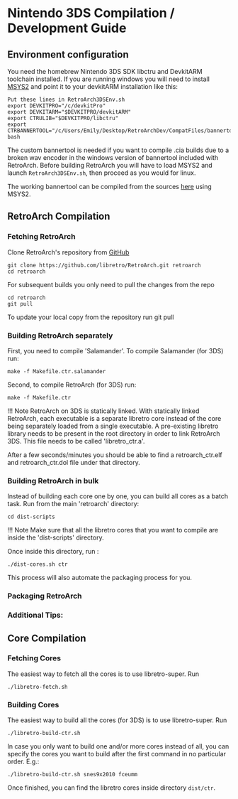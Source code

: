 ﻿# Nintendo 3DS Compilation / Development Guide

## Environment configuration

You need the homebrew Nintendo 3DS SDK libctru and DevkitARM toolchain installed. 
If you are running windows you will need to install [MSYS2](http://www.msys2.org/) and point it to your devkitARM installation like this: 

    Put these lines in RetroArch3DSEnv.sh
    export DEVKITPRO="/c/devkitPro"
    export DEVKITARM="$DEVKITPRO/devkitARM"
    export CTRULIB="$DEVKITPRO/libctru"
    export CTRBANNERTOOL="/c/Users/Emily/Desktop/RetroArchDev/CompatFiles/bannertool.exe"
    bash
The custom bannertool is needed if you want to compile .cia builds due to a broken wav encoder in the windows version of bannertool included with RetroArch. 
Before building RetroArch you will have to load MSYS2 and launch `RetroArch3DSEnv.sh`, then proceed as you would for linux.

The working bannertool can be compiled from the sources [here](https://github.com/Steveice10/bannertool) using MSYS2.

## RetroArch Compilation

### Fetching RetroArch

Clone RetroArch's repository from [GitHub](https://github.com/libretro/RetroArch)

    git clone https://github.com/libretro/RetroArch.git retroarch
    cd retroarch

For subsequent builds you only need to pull the changes from the repo

    cd retroarch
    git pull

To update your local copy from the repository run git pull

### Building RetroArch separately

First, you need to compile 'Salamander'. To compile Salamander (for 3DS) run:

    make -f Makefile.ctr.salamander

Second, to compile RetroArch (for 3DS) run:

    make -f Makefile.ctr

!!! Note
    RetroArch on 3DS is statically linked. With statically linked RetroArch, each executable is a separate libretro core instead of the core being separately loaded from a single executable. A pre-existing libretro library needs to be present in the root directory in order to link RetroArch 3DS. This file needs to be called 'libretro_ctr.a'.

After a few seconds/minutes you should be able to find a retroarch_ctr.elf and retroarch_ctr.dol file under that directory.

### Building RetroArch in bulk

Instead of building each core one by one, you can build all cores as a batch task. Run from the main 'retroarch' directory:

    cd dist-scripts

!!! Note
    Make sure that all the libretro cores that you want to compile are inside the 'dist-scripts' directory.

Once inside this directory, run :

    ./dist-cores.sh ctr 

This process will also automate the packaging process for you.

### Packaging RetroArch


### Additional Tips:

## Core Compilation

### Fetching Cores

The easiest way to fetch all the cores is to use libretro-super. Run

    ./libretro-fetch.sh

### Building Cores

The easiest way to build all the cores (for 3DS) is to use libretro-super. Run

    ./libretro-build-ctr.sh

In case you only want to build one and/or more cores instead of all, you can specify the cores you want to build after the first command in no particular order. E.g.:

    ./libretro-build-ctr.sh snes9x2010 fceumm

Once finished, you can find the libretro cores inside directory `dist/ctr`.
